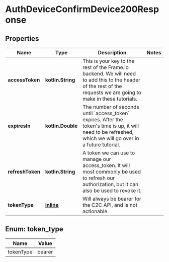 
# AuthDeviceConfirmDevice200Response

## Properties
| Name | Type | Description | Notes |
| ------------ | ------------- | ------------- | ------------- |
| **accessToken** | **kotlin.String** | This is your key to the rest of the Frame.io backend. We will need to add this to the header of the rest of the requests we are going to make in these tutorials. |  |
| **expiresIn** | **kotlin.Double** | The number of seconds until &#x60;access_token&#x60; expires. After the token&#39;s time is up, it will need to be refreshed, which we will go over in a future tutorial. |  |
| **refreshToken** | **kotlin.String** | A token we can use to manage our access_token. It will most commonly be used to refresh our authorization, but it can also be used to revoke it. |  |
| **tokenType** | [**inline**](#TokenType) | Will always be bearer for the C2C API, and is not actionable. |  |


<a id="TokenType"></a>
## Enum: token_type
| Name | Value |
| ---- | ----- |
| tokenType | bearer |



